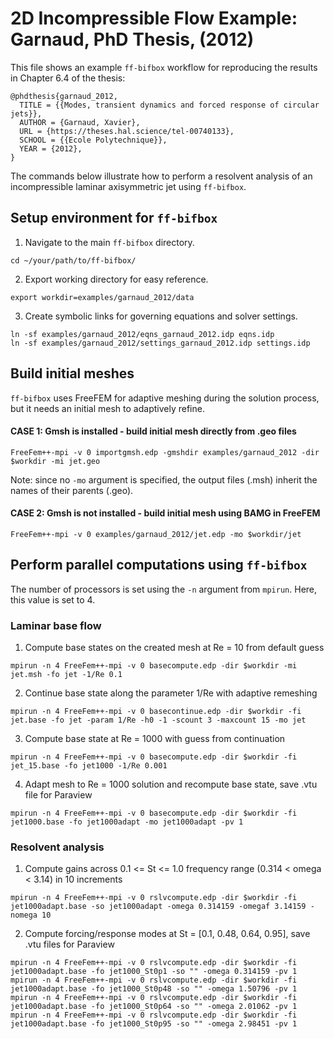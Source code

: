 # 2D Incompressible Flow Example: Garnaud, PhD Thesis, (2012)
This file shows an example `ff-bifbox` workflow for reproducing the results in Chapter 6.4 of the thesis:
```
@phdthesis{garnaud_2012,
  TITLE = {{Modes, transient dynamics and forced response of circular jets}},
  AUTHOR = {Garnaud, Xavier},
  URL = {https://theses.hal.science/tel-00740133},
  SCHOOL = {{Ecole Polytechnique}},
  YEAR = {2012},
}
```
The commands below illustrate how to perform a resolvent analysis of an incompressible laminar axisymmetric jet using `ff-bifbox`.

## Setup environment for `ff-bifbox`
1. Navigate to the main `ff-bifbox` directory.
```
cd ~/your/path/to/ff-bifbox/
```
2. Export working directory for easy reference.
```
export workdir=examples/garnaud_2012/data
```
3. Create symbolic links for governing equations and solver settings.
```
ln -sf examples/garnaud_2012/eqns_garnaud_2012.idp eqns.idp
ln -sf examples/garnaud_2012/settings_garnaud_2012.idp settings.idp
```

## Build initial meshes
`ff-bifbox` uses FreeFEM for adaptive meshing during the solution process, but it needs an initial mesh to adaptively refine.
#### CASE 1: Gmsh is installed - build initial mesh directly from .geo files
```
FreeFem++-mpi -v 0 importgmsh.edp -gmshdir examples/garnaud_2012 -dir $workdir -mi jet.geo
```
Note: since no `-mo` argument is specified, the output files (.msh) inherit the names of their parents (.geo).
#### CASE 2: Gmsh is not installed - build initial mesh using BAMG in FreeFEM
```
FreeFem++-mpi -v 0 examples/garnaud_2012/jet.edp -mo $workdir/jet
```

## Perform parallel computations using `ff-bifbox`
The number of processors is set using the `-n` argument from `mpirun`. Here, this value is set to 4.
### Laminar base flow
1. Compute base states on the created mesh at Re = 10 from default guess
```
mpirun -n 4 FreeFem++-mpi -v 0 basecompute.edp -dir $workdir -mi jet.msh -fo jet -1/Re 0.1
```

2. Continue base state along the parameter 1/Re with adaptive remeshing
```
mpirun -n 4 FreeFem++-mpi -v 0 basecontinue.edp -dir $workdir -fi jet.base -fo jet -param 1/Re -h0 -1 -scount 3 -maxcount 15 -mo jet
```

3. Compute base state at Re = 1000 with guess from continuation
```
mpirun -n 4 FreeFem++-mpi -v 0 basecompute.edp -dir $workdir -fi jet_15.base -fo jet1000 -1/Re 0.001
```

4. Adapt mesh to Re = 1000 solution and recompute base state, save .vtu file for Paraview
```
mpirun -n 4 FreeFem++-mpi -v 0 basecompute.edp -dir $workdir -fi jet1000.base -fo jet1000adapt -mo jet1000adapt -pv 1
```

### Resolvent analysis
1. Compute gains across 0.1 <= St <= 1.0 frequency range (0.314 < omega < 3.14) in 10 increments
```
mpirun -n 4 FreeFem++-mpi -v 0 rslvcompute.edp -dir $workdir -fi jet1000adapt.base -so jet1000adapt -omega 0.314159 -omegaf 3.14159 -nomega 10
```
2. Compute forcing/response modes at St = [0.1, 0.48, 0.64, 0.95], save .vtu files for Paraview
```
mpirun -n 4 FreeFem++-mpi -v 0 rslvcompute.edp -dir $workdir -fi jet1000adapt.base -fo jet1000_St0p1 -so "" -omega 0.314159 -pv 1
mpirun -n 4 FreeFem++-mpi -v 0 rslvcompute.edp -dir $workdir -fi jet1000adapt.base -fo jet1000_St0p48 -so "" -omega 1.50796 -pv 1
mpirun -n 4 FreeFem++-mpi -v 0 rslvcompute.edp -dir $workdir -fi jet1000adapt.base -fo jet1000_St0p64 -so "" -omega 2.01062 -pv 1
mpirun -n 4 FreeFem++-mpi -v 0 rslvcompute.edp -dir $workdir -fi jet1000adapt.base -fo jet1000_St0p95 -so "" -omega 2.98451 -pv 1
```
